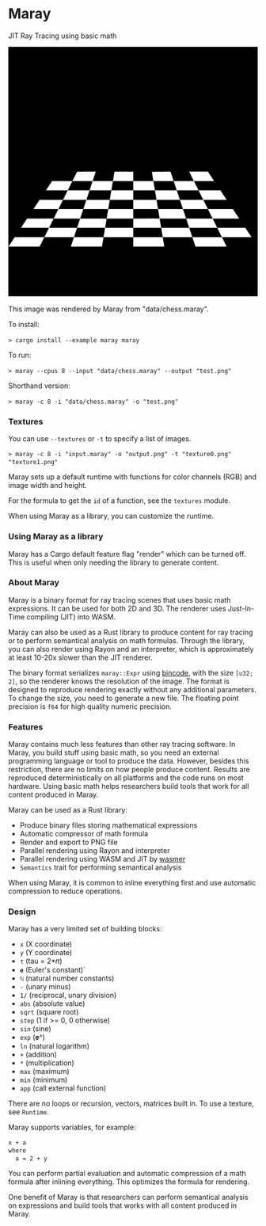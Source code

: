 # Maray
JIT Ray Tracing using basic math

![chess](images/chess.png)

This image was rendered by Maray from "data/chess.maray".

To install:

`> cargo install --example maray maray`

To run:

`> maray --cpus 8 --input "data/chess.maray" --output "test.png"`

Shorthand version:

`> maray -c 8 -i "data/chess.maray" -o "test.png"`

### Textures

You can use `--textures` or `-t` to specify a list of images.

```text
> maray -c 8 -i "input.maray" -o "output.png" -t "texture0.png" "texture1.png"
```

Maray sets up a default runtime with functions for color channels (RGB)
and image width and height.

For the formula to get the `id` of a function, see the `textures` module.

When using Maray as a library, you can customize the runtime.

### Using Maray as a library

Maray has a Cargo default feature flag "render" which can be turned off.
This is useful when only needing the library to generate content.

### About Maray

Maray is a binary format for ray tracing scenes that uses basic math expressions.
It can be used for both 2D and 3D. The renderer uses Just-In-Time compiling (JIT) into WASM.

Maray can also be used as a Rust library to produce content for ray tracing or
to perform semantical analysis on math formulas.
Through the library, you can also render using Rayon and an interpreter,
which is approximately at least 10-20x slower than the JIT renderer.

The binary format serializes `maray::Expr` using [bincode](https://crates.io/crates/bincode),
with the size `[u32; 2]`, so the renderer knows the resolution of the image.
The format is designed to reproduce rendering exactly without
any additional parameters.
To change the size, you need to generate a new file.
The floating point precision is `f64` for high quality numeric precision.

### Features

Maray contains much less features than other ray tracing software.
In Maray, you build stuff using basic math, so you need an external
programming language or tool to produce the data.
However, besides this restriction, there are no limits on how people produce content.
Results are reproduced deterministically on all platforms and the code runs on
most hardware. Using basic math helps researchers build tools that work for
all content produced in Maray.

 Maray can be used as a Rust library:

- Produce binary files storing mathematical expressions
- Automatic compressor of math formula
- Render and export to PNG file
- Parallel rendering using Rayon and interpreter
- Parallel rendering using WASM and JIT by [wasmer](https://crates.io/crates/wasmer)
- `Semantics` trait for performing semantical analysis

When using Maray, it is common to inline everything first and use
automatic compression to reduce operations.

### Design

Maray has a very limited set of building blocks:

- `x` (X coordinate)
- `y` (Y coordinate)
- `τ` (tau = 2*𝜋)
- `𝐞` (Euler's constant)`
- `ℕ` (natural number constants)
- `-` (unary minus)
- `1/` (reciprocal, unary division)
- `abs` (absolute value)
- `sqrt` (square root)
- `step` (1 if >= 0, 0 otherwise)
- `sin` (sine)
- `exp` (𝐞^)
- `ln` (natural logarithm)
- `+` (addition)
- `*` (multiplication)
- `max` (maximum)
- `min` (minimum)
- `app` (call external function)

There are no loops or recursion, vectors, matrices built in.
To use a texture, see `Runtime`.

Maray supports variables, for example:

```text
x + a
where
  a = 2 + y
```

You can perform partial evaluation and automatic compression of a math formula
after inlining everything. This optimizes the formula for rendering.

One benefit of Maray is that researchers can perform semantical analysis on
expressions and build tools that works with all content produced in Maray.

